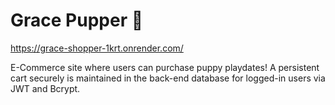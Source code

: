 # Grace Pupper 🐶

https://grace-shopper-1krt.onrender.com/

E-Commerce site where users can purchase puppy playdates! A persistent cart securely is maintained in the back-end database for logged-in users via JWT and Bcrypt.
